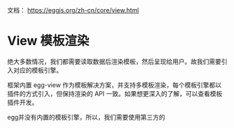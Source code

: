 

文档： https://eggjs.org/zh-cn/core/view.html


# View 模板渲染

绝大多数情况，我们都需要读取数据后渲染模板，然后呈现给用户。故我们需要引入对应的模板引擎。

框架内置 egg-view 作为模板解决方案，并支持多模板渲染，每个模板引擎都以插件的方式引入，但保持渲染的 API 一致。如果想更深入的了解，可以查看模板插件开发。

egg并没有内置的模板引擎，所以，我们需要使用第三方的